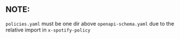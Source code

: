 ## NOTE:

`policies.yaml` must be one dir above `openapi-schema.yaml` due to the relative import in `x-spotify-policy`

